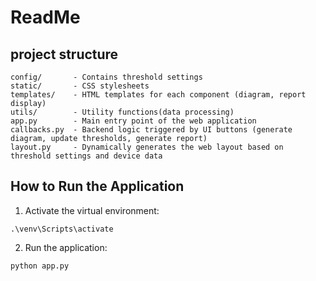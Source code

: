 # ReadMe
## project structure

```
config/       - Contains threshold settings  
static/       - CSS stylesheets  
templates/    - HTML templates for each component (diagram, report display)  
utils/        - Utility functions(data processing)
app.py        - Main entry point of the web application  
callbacks.py  - Backend logic triggered by UI buttons (generate diagram, update thresholds, generate report)  
layout.py     - Dynamically generates the web layout based on threshold settings and device data  

```



## How to Run the Application
1. Activate the virtual environment:
```
.\venv\Scripts\activate
```
2. Run the application:
```
python app.py
```


